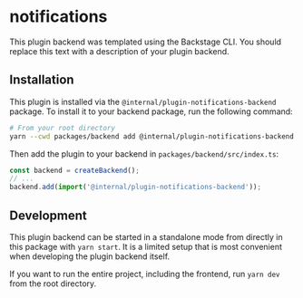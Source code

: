 # notifications

This plugin backend was templated using the Backstage CLI. You should replace this text with a description of your plugin backend.

## Installation

This plugin is installed via the `@internal/plugin-notifications-backend` package. To install it to your backend package, run the following command:

```bash
# From your root directory
yarn --cwd packages/backend add @internal/plugin-notifications-backend
```

Then add the plugin to your backend in `packages/backend/src/index.ts`:

```ts
const backend = createBackend();
// ...
backend.add(import('@internal/plugin-notifications-backend'));
```

## Development

This plugin backend can be started in a standalone mode from directly in this
package with `yarn start`. It is a limited setup that is most convenient when
developing the plugin backend itself.

If you want to run the entire project, including the frontend, run `yarn dev` from the root directory.
